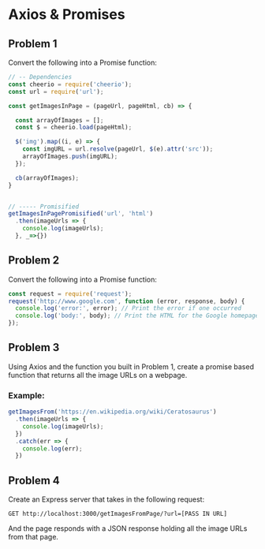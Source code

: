 # Axios & Promises 

## Problem 1

Convert the following into a Promise function:

```javascript
// -- Dependencies
const cheerio = require('cheerio');
const url = require('url');

const getImagesInPage = (pageUrl, pageHtml, cb) => {

  const arrayOfImages = [];
  const $ = cheerio.load(pageHtml);

  $('img').map((i, e) => {
    const imgURL = url.resolve(pageUrl, $(e).attr('src'));
    arrayOfImages.push(imgURL);
  });

  cb(arrayOfImages);
}


// ----- Promisified
getImagesInPagePromisified('url', 'html')
  .then(imageUrls => {
    console.log(imageUrls);
  }, _=>{})
```

## Problem 2

Convert the following into a Promise function:

```javascript
const request = require('request');
request('http://www.google.com', function (error, response, body) {
  console.log('error:', error); // Print the error if one occurred
  console.log('body:', body); // Print the HTML for the Google homepage.
});
```

## Problem 3

Using Axios and the function you built in Problem 1, create a promise based function that returns all the image URLs on a webpage. 

### Example:

```javascript
getImagesFrom('https://en.wikipedia.org/wiki/Ceratosaurus')
  .then(imageUrls => {
    console.log(imageUrls);
  })
  .catch(err => {
    console.log(err);
  })
```

## Problem 4

Create an Express server that takes in the following request:

```
GET http://localhost:3000/getImagesFromPage/?url=[PASS IN URL]
```

And the page responds with a JSON response holding all the image URLs from that page.
